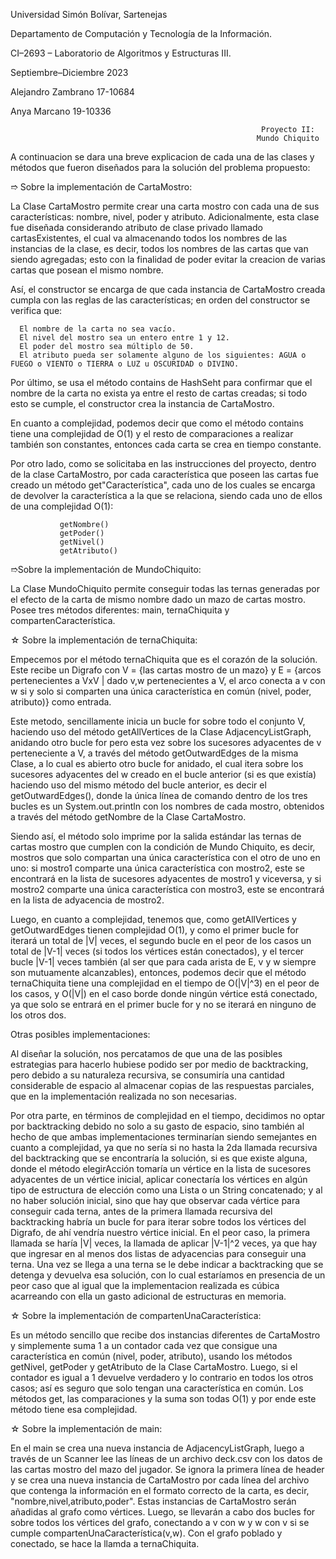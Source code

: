 Universidad Simón Bolívar, Sartenejas

Departamento de Computación y Tecnología de la Información.

CI–2693 – Laboratorio de Algoritmos y Estructuras III.

Septiembre–Diciembre 2023

Alejandro Zambrano 17-10684

Anya Marcano 19-10336


                                                            Proyecto II:
                                                           Mundo Chiquito


A continuacion se dara una breve explicacion de cada una de las clases y métodos que fueron diseñados para la solución del problema
propuesto:


➱ Sobre la implementación de CartaMostro:


  La Clase CartaMostro permite crear una carta mostro con cada una de sus características: nombre, nivel, poder y atributo.
 Adicionalmente, esta clase fue diseñada considerando atributo de clase privado llamado cartasExistentes, el cual va almacenando
 todos los nombres de las instancias de la clase, es decir, todos los nombres de las cartas que van siendo agregadas; esto con la
 finalidad de poder evitar la creacion de varias cartas que posean el mismo nombre. 
 
 Así, el constructor se encarga de que cada instancia de CartaMostro creada cumpla con las reglas de las características; 
 en orden del constructor se verifica que: 
 
      El nombre de la carta no sea vacío.
      El nivel del mostro sea un entero entre 1 y 12.
      El poder del mostro sea múltiplo de 50.
      El atributo pueda ser solamente alguno de los siguientes: AGUA o FUEGO o VIENTO o TIERRA o LUZ u OSCURIDAD o DIVINO.
      
Por último, se usa el método contains de HashSeht para confirmar que el nombre de la carta no exista ya entre el resto de 
cartas creadas; si todo esto se cumple, el constructor crea la instancia de CartaMostro.

En cuanto a complejidad, podemos decir que como el método contains tiene una complejidad de O(1) y el resto de comparaciones
a realizar también son constantes, entonces cada carta se crea en tiempo constante.

 Por otro lado, como se solicitaba en las instrucciones del proyecto, dentro de la clase CartaMostro, por cada característica
 que poseen las cartas fue creado un método get"Característica", cada uno de los cuales se encarga de devolver la característica
 a la que se relaciona, siendo cada uno de ellos de una complejidad O(1):

               getNombre()
               getPoder()
               getNivel()
               getAtributo()

➱Sobre la implementación de MundoChiquito:

  La Clase MundoChiquito permite conseguir todas las ternas generadas por el efecto de la carta de mismo nombre dado un mazo de cartas
  mostro. Posee tres métodos diferentes: main, ternaChiquita y compartenCaracterística.

  ☆ Sobre la implementación de ternaChiquita:
  
  Empecemos por el método ternaChiquita que es el corazón de la solución. Este recibe un Digrafo con V = {las cartas mostro de un mazo}
  y E = {arcos pertenecientes a VxV | dado v,w pertenecientes a V, el arco conecta a v con w si y solo si comparten una única característica
  en común (nivel, poder, atributo)} como entrada.
  
  Este metodo, sencillamente inicia un bucle for sobre todo el conjunto V, haciendo uso del método getAllVertices de la Clase 
  AdjacencyListGraph, anidando otro bucle for pero esta vez sobre los sucesores adyacentes de v perteneciente a V, a través del 
  método getOutwardEdges de la misma Clase, a lo cual es abierto otro bucle for anidado, el cual itera sobre los sucesores adyacentes 
  del w creado en el bucle anterior (si es que existía) haciendo uso del mismo método del bucle anterior, es decir el getOutwardEdges(),
  donde la única línea de comando dentro de los tres bucles es un System.out.println con los nombres de cada mostro, obtenidos a través
  del método getNombre de la Clase CartaMostro. 
  
  Siendo así, el método solo imprime por la salida estándar las ternas de cartas mostro que cumplen con la condición de Mundo Chiquito, 
  es decir, mostros que solo compartan una única característica con el otro de uno en uno: si mostro1 comparte una única característica 
  con mostro2, este se encontrará en la lista de sucesores adyacentes de mostro1 y viceversa, y si mostro2 comparte una única característica 
  con mostro3, este se encontrará en la lista de adyacencia de mostro2. 
  
  Luego, en cuanto a complejidad, tenemos que, como getAllVertices y getOutwardEdges tienen complejidad O(1), y como el primer bucle for 
  iterará un total de |V| veces, el segundo bucle en el peor de los casos un total de |V-1| veces (si todos los vértices están conectados), 
  y el tercer bucle |V-1| veces también (al ser que para cada arista de E, v y w siempre son mutuamente alcanzables), entonces, podemos 
  decir que el método ternaChiquita tiene una complejidad en el tiempo de O(|V|^3) en el peor de los casos, y O(|V|) en el caso borde donde 
  ningún vértice está conectado, ya que solo se entrará en el primer bucle for y no se iterará en ninguno de los otros dos.

  Otras posibles implementaciones:
  
   Al diseñar la solución, nos percatamos de que una de las posibles estrategias para hacerlo hubiese podido ser por medio de backtracking, 
   pero debido a su naturaleza recursiva, se consumiría una cantidad considerable de espacio al almacenar copias de las respuestas parciales,
   que en la implementación realizada no son necesarias.
   
   Por otra parte, en términos de complejidad en el tiempo, decidimos no optar por backtracking debido no solo a su gasto de espacio, sino 
   también al hecho de que ambas implementaciones terminarían siendo semejantes en cuanto a complejidad, ya que no sería si no hasta la 2da 
   llamada recursiva del backtracking que se encontraría la solución, si es que existe alguna, donde el método elegirAcción tomaría un vértice 
   en la lista de sucesores adyacentes de un vértice inicial, aplicar conectaría los vértices en algún tipo de estructura de elección como una 
   Lista o un String concatenado; y al no haber solución inicial, sino que hay que observar cada vértice para conseguir cada terna, antes de la
   primera llamada recursiva del backtracking habría un bucle for para iterar sobre todos los vértices del Digrafo, de ahí vendría nuestro 
   vértice inicial. En el peor caso, la primera llamada se haría |V| veces, la llamada de aplicar |V-1|^2 veces, ya que hay que ingresar en 
   al menos dos listas de adyacencias para conseguir una terna. Una vez se llega a una terna se le debe indicar a backtracking que se detenga 
   y devuelva esa solución, con lo cual estaríamos en presencia de un peor caso que al igual que la implementacion realizada es cúbica acarreando
   con ella un gasto adicional de estructuras en memoria.

  ☆ Sobre la implementación de compartenUnaCaracterística:
  
  Es un método sencillo que recibe dos instancias diferentes de CartaMostro y simplemente suma 1 a un contador cada vez que consigue
  una característica en común (nivel, poder, atributo), usando los métodos getNivel, getPoder y getAtributo de la Clase CartaMostro.
  Luego, si el contador es igual a 1 devuelve verdadero y lo contrario en todos los otros casos; así es seguro que solo tengan una
  característica en común. Los métodos get, las comparaciones y la suma son todas O(1) y por ende este método tiene esa complejidad.

  ☆ Sobre la implementación de main:
  
  En el main se crea una nueva instancia de AdjacencyListGraph, luego a través de un Scanner lee las líneas de un archivo deck.csv
  con los datos de las cartas mostro del mazo del jugador. Se ignora la primera línea de header y se crea una nueva instancia de
  CartaMostro por cada línea del archivo que contenga la información en el formato correcto de la carta, es decir, 
  "nombre,nivel,atributo,poder". Estas instancias de CartaMostro serán añadidas al grafo como vértices. Luego, se llevarán a cabo dos
  bucles for sobre todos los vértices del grafo, conectando a v con w y w con v si se cumple compartenUnaCaracterística(v,w). Con el
   grafo poblado y conectado, se hace la llamda a ternaChiquita.
